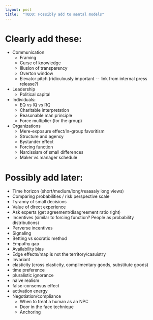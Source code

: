 ```yaml
---
layout: post
title:  "TODO: Possibly add to mental models"
---
```


# Clearly add these:

- Communication
  - Framing
  - Curse of knowledge
  - Illusion of transparency
  - Overton window
  - Elevator pitch (ridiculously important -- link from internal press
    release?)
- Leadership
  - Political capital
- Individuals:
  - EQ vs IQ vs RQ
  - Charitable interpretation
  - Reasonable man principle
  - Force multiplier (for the group)
- Organizations
  - Mere-exposure effect/In-group favoritism
  - Structure and agency
  - Bystander effect
  - Forcing function
  - Narcissism of small differences
  - Maker vs manager schedule

# Possibly add later:

- Time horizon (short/medium/long/reaaaaly long views)
- Comparing probabilities / risk perspective scale
- Tyranny of small decisions
- Value of direct experience
- Ask experts (get agreement/disagreement ratio right)
- Incentives (similar to forcing function? People as probability
  distributions)
- Perverse incentives
- Signaling
- Betting vs socratic method
- Empathy gap
- Availability bias
- Edge effects/map is not the territory/casuistry
- Invariant
- elasticity (cross elasticity, complimentary goods, substitute goods)
- time preference
- pluralistic ignorance
- naive realism
- false-consensus effect
- activation energy
- Negotiation/compliance
  - When to treat a human as an NPC
  - Door in the face technique
  - Anchoring

